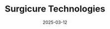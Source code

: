 ---  
layout: startup_page  
title: "Surgicure Technologies"  
id: "surgicuretech.com"  
permalink: "/surgicuretechnologiessurgicuretech.com03122025/"  
website: "https://www.surgicuretech.com/"  
funding_round: "Seed"  
funding_amount: "$1.785M"  
investors: "Launchpad Venture Group (LVG), Gurtin Ventures, BakerBridge Capital, TiE Angels, SBXi, Beacon Angels, SideCar Angels, Tidal River Fund, BBE Ventures"  
about: "Surgicure Technologies is a medical device company focused on advancing airway management and patient safety. Their flagship product, the Horseshoe™, is designed to improve patient care, streamline clinical workflows, and reduce adverse events related to airway management. The technology aims to offer cost savings and versatility in critical care settings."  
markets: "Medtech, Healthcare, Medical Equipment Manufacturing"  
hq: "Boston, Massachusetts, United States"  
founded_year: "2018"  
linkedin: "https://www.linkedin.com/company/surgicure"  
twitter: "https://twitter.com/surgicuretech"  
instagram: ""  
facebook: "https://www.facebook.com/surgicuretech/"  
crunchbase: "https://www.crunchbase.com/organization/surgicure-technologies"  
pitchbook: "https://pitchbook.com/profiles/company/267516-19"  

date_display: "12-Mar-2025"  
date: "2025-03-12"

# SEO Optimization  
meta_title: "Surgicure Technologies - Seed Funding ($1.785M)"  
meta_description: "Surgicure Technologies, Surgicure Technologies is a medical device company focused on advancing airway management and patient safety. Their flagship product, the Horseshoe™, ..."  
meta_keywords: "Surgicure Technologies, Medtech, Healthcare, Medical Equipment Manufacturing, Seed funding"  
canonical_url: "https://startup.projectstartups.com/surgicuretechnologiessurgicuretech.com03122025/"  
---
